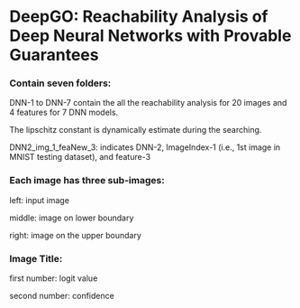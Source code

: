 # DeepGO: Reachability Analysis of Deep Neural Networks with Provable Guarantees

### Contain seven folders:

DNN-1 to DNN-7 contain the all the reachability analysis for 20 images and 4 features for 7 DNN models. 

The lipschitz constant is dynamically estimate during the searching.

DNN2_img_1_feaNew_3: indicates DNN-2, ImageIndex-1 (i.e., 1st image in MNIST testing dataset), and feature-3

### Each image has three sub-images:

left: input image

middle: image on lower boundary

right: image on the upper boundary

### Image Title: 

first number: logit value

second number: confidence

